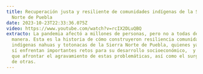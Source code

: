 ```yaml
---
title: Recuperación justa y resiliente de comunidades indígenas de la Sierra
  Norte de Puebla
date: 2023-10-23T22:33:36.075Z
video: https://www.youtube.com/watch?v=rcIX2DLuQBQ
extracto: La pandemia afectó a millones de personas, pero no a todas de la misma
  manera. Esta es la historia de cómo construyeron resiliencia comunidades
  indígenas nahuas y totonacas de la Sierra Norte de Puebla, quienes ya de por
  sí enfrentan importantes retos para su desarrollo socioeconómico,  y tuvieron
  que afrontar el agravamiento de estas problemáticas, así como el surgimiento
  de otras.
---
```

